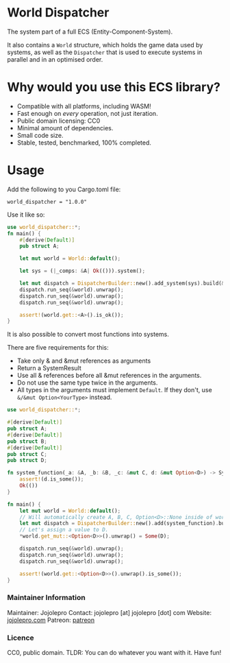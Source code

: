 # World Dispatcher
The system part of a full ECS (Entity-Component-System).

It also contains a `World` structure, which holds the game data used by systems,
as well as the `Dispatcher` that is used to execute systems in parallel and in 
an optimised order.

# Why would you use this ECS library?

* Compatible with all platforms, including WASM!
* Fast enough on *every* operation, not just iteration.
* Public domain licensing: CC0
* Minimal amount of dependencies.
* Small code size.
* Stable, tested, benchmarked, 100% completed.

# Usage
Add the following to you Cargo.toml file:
```
world_dispatcher = "1.0.0"
```

Use it like so:
```rust
use world_dispatcher::*;
fn main() {
    #[derive(Default)]
    pub struct A;

    let mut world = World::default();

    let sys = (|_comps: &A| Ok(())).system();

    let mut dispatch = DispatcherBuilder::new().add_system(sys).build(&mut world);
    dispatch.run_seq(&world).unwrap();
    dispatch.run_seq(&world).unwrap();
    dispatch.run_seq(&world).unwrap();

    assert!(world.get::<A>().is_ok());
}
```

It is also possible to convert most functions into systems.

There are five requirements for this:
- Take only & and &mut references as arguments
- Return a SystemResult
- Use all & references before all &mut references in the arguments.
- Do not use the same type twice in the arguments.
- All types in the arguments must implement `Default`. If they don't, use
`&/&mut Option<YourType>` instead.
```rust
use world_dispatcher::*;

#[derive(Default)]
pub struct A;
#[derive(Default)]
pub struct B;
#[derive(Default)]
pub struct C;
pub struct D;

fn system_function(_a: &A, _b: &B, _c: &mut C, d: &mut Option<D>) -> SystemResult {
    assert!(d.is_some());
    Ok(())
}

fn main() {
    let mut world = World::default();
    // Will automatically create A, B, C, Option<D>::None inside of world.
    let mut dispatch = DispatcherBuilder::new().add(system_function).build(&mut world);
    // Let's assign a value to D.
    *world.get_mut::<Option<D>>().unwrap() = Some(D);

    dispatch.run_seq(&world).unwrap();
    dispatch.run_seq(&world).unwrap();
    dispatch.run_seq(&world).unwrap();

    assert!(world.get::<Option<D>>().unwrap().is_some());
}
```

### Maintainer Information

Maintainer: Jojolepro
Contact: jojolepro [at] jojolepro [dot] com
Website: [jojolepro.com](https://jojolepro.com)
Patreon: [patreon](https://patreon.com/jojolepro)

### Licence

CC0, public domain.
TLDR: You can do whatever you want with it. Have fun!


